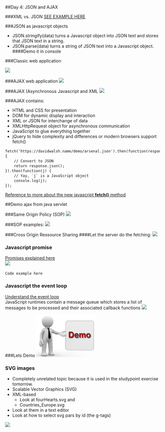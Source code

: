 
##Day 4: JSON and AJAX

###XML vs. JSON
[SEE EXAMPLE HERE](https://www.w3schools.com/js/js_json_xml.asp)  

###JSON as javascript objects
- JSON.stringify(data) turns a Javascript object into JSON text and stores that JSON text in a string.
- JSON.parse(data) turns a string of JSON text into a Javascript object.
####Demo it in console

###Classic web application

![](/classicwebapp.png)  


###AJAX web application
![](/ajaxwebapp.png)  

###AJAX (Asynchronous Javascript and XML
![](/async.png)  

###AJAX contains:

- HTML and CSS for presentation
- DOM for dynamic display and interaction
- XML or JSON for interchange of data
- XMLHttpRequest object for asynchronous communication
- JavaScript to glue everything together
- jQuery to hide complexity and differences or modern browsers support fetch()

```
fetch('https://davidwalsh.name/demo/arsenal.json').then(function(response) { 
	// Convert to JSON
	return response.json();
}).then(function(j) {
	// Yay, `j` is a JavaScript object
	console.log(j); 
});
```

[Reference to more about the new javascript **fetch()** method](https://davidwalsh.name/fetch)  

##Demo ajax from java servlet  

###Same Origin Policy (SOP)
![](/SOP.png)  

###SOP examples: 
![](/SOP2.png)  

###Cross Origin Ressource Sharing
####Let the server do the fetching:
![](/cors.png)

### Javascript promise
[Promises explained here](http://www.html5rocks.com/en/tutorials/es6/promises/)  
![](/promise.png)
```
Code example here
```
### Javascript the event loop
[Understand the event loop](http://blog.carbonfive.com/2013/10/27/the-javascript-event-loop-explained/)  
JavaScript runtimes contain a message queue which stores a list of messages to be processed and their associated callback functions
![](/eventloop.png)



###Lets Demo
![](../img/demoman.png)


### SVG images
- Completely unrelated topic because it is used in the studypoint exercise tomorrow.
- Scalable Vector Graphics (SVG)
- XML-based
    - Look at fourHearts.svg and 
    - Countries_Europe.svg 
- Look at them in a text editor
- Look at how to select svg pars by id (the g-tags)

![](/svgcode.png)


